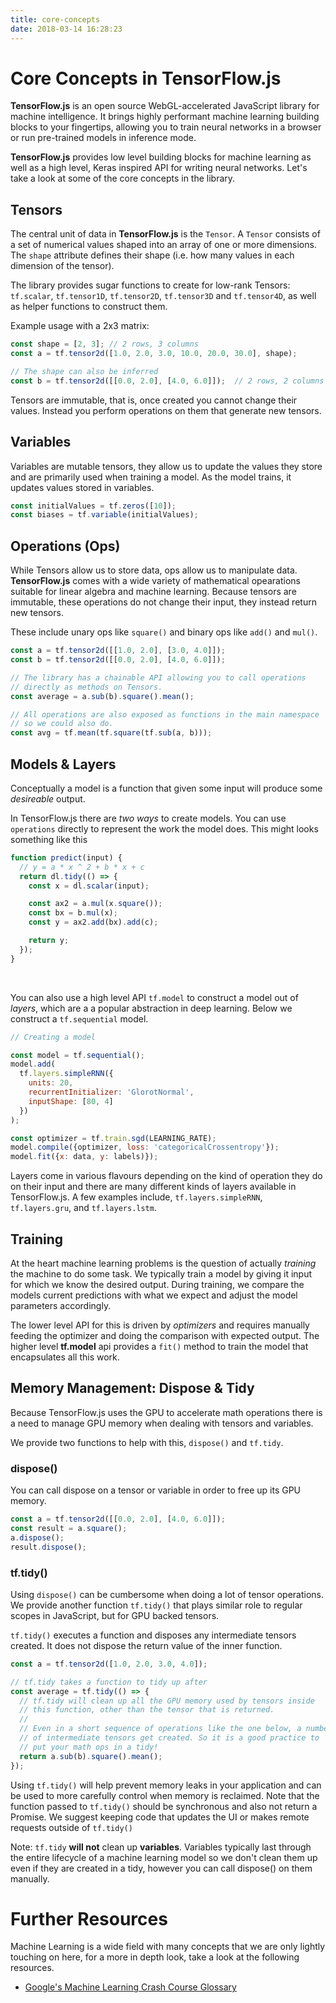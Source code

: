 ```yaml
---
title: core-concepts
date: 2018-03-14 16:28:23
---
```


# Core Concepts in TensorFlow.js

**TensorFlow.js** is an open source WebGL-accelerated JavaScript library for machine intelligence. It brings highly performant machine learning building blocks to your fingertips, allowing you to train neural networks in a browser or run pre-trained models in inference mode.

**TensorFlow.js** provides low level building blocks for machine learning as well as a high level, Keras inspired API for writing neural networks. Let's take a look at some of the core concepts in the library.


## Tensors

The central unit of data in **TensorFlow.js** is the `Tensor`. A `Tensor` consists of a set of numerical values shaped into an array of one or more dimensions. The `shape` attribute defines their shape (i.e. how many values in each dimension of the tensor).

The library provides sugar functions to create for low-rank Tensors: `tf.scalar`, `tf.tensor1D`, `tf.tensor2D`, `tf.tensor3D` and `tf.tensor4D`, as well as helper functions to construct them.

Example usage with a 2x3 matrix:


```js
const shape = [2, 3]; // 2 rows, 3 columns
const a = tf.tensor2d([1.0, 2.0, 3.0, 10.0, 20.0, 30.0], shape);

// The shape can also be inferred
const b = tf.tensor2d([[0.0, 2.0], [4.0, 6.0]]);  // 2 rows, 2 columns
```

Tensors are immutable, that is, once created you cannot change their values. Instead you perform operations on them that generate new tensors.

## Variables

Variables are mutable tensors, they allow us to update the values they store and are primarily used when training a model. As the model trains, it updates values stored in variables.

```js
const initialValues = tf.zeros([10]);
const biases = tf.variable(initialValues);
```


## Operations (Ops)

While Tensors allow us to store data, ops allow us to manipulate data. **TensorFlow.js** comes with a wide variety of mathematical opearations suitable for linear algebra and machine learning. Because tensors are immutable, these operations do not change their input, they instead return new tensors.

These include unary ops like `square()` and binary ops like `add()` and `mul()`.

```js
const a = tf.tensor2d([[1.0, 2.0], [3.0, 4.0]]);
const b = tf.tensor2d([[0.0, 2.0], [4.0, 6.0]]);

// The library has a chainable API allowing you to call operations
// directly as methods on Tensors.
const average = a.sub(b).square().mean();

// All operations are also exposed as functions in the main namespace
// so we could also do.
const avg = tf.mean(tf.square(tf.sub(a, b)));
```

## Models & Layers

Conceptually a model is a function that given some input will produce some _desireable_ output.

In TensorFlow.js there are _two ways_ to create models. You can use `operations` directly to represent the work the model does. This might looks something like this

```js
function predict(input) {
  // y = a * x ^ 2 + b * x + c
  return dl.tidy(() => {
    const x = dl.scalar(input);

    const ax2 = a.mul(x.square());
    const bx = b.mul(x);
    const y = ax2.add(bx).add(c);

    return y;
  });
}
```

<br />

You can also use a high level API `tf.model` to construct a model out of _layers_, which are a a popular abstraction in deep learning. Below we construct a `tf.sequential` model.


```js
// Creating a model

const model = tf.sequential();
model.add(
  tf.layers.simpleRNN({
    units: 20,
    recurrentInitializer: 'GlorotNormal',
    inputShape: [80, 4]
  })
);

const optimizer = tf.train.sgd(LEARNING_RATE);
model.compile({optimizer, loss: 'categoricalCrossentropy'});
model.fit({x: data, y: labels)});
```

Layers come in various flavours depending on the kind of operation they do on their input and there are many different kinds of layers available in TensorFlow.js. A few examples include, `tf.layers.simpleRNN`, `tf.layers.gru`, and `tf.layers.lstm`.

## Training

At the heart machine learning problems is the question of actually _training_ the machine to do some task. We typically train a model by giving it input for which we know the desired output. During training, we compare the models current predictions with what we expect and adjust the model parameters accordingly.

The lower level API for this is driven by _optimizers_ and requires manually feeding the optimizer and doing the comparison with expected output. The higher level **tf.model** api provides a `fit()` method to train the model that encapsulates all this work.

## Memory Management: Dispose &amp; Tidy

Because TensorFlow.js uses the GPU to accelerate math operations there is a need to manage GPU memory when dealing with tensors and variables.

We provide two functions to help with this, `dispose()` and `tf.tidy`.

### dispose()

You can call dispose on a tensor or variable in order to free up its GPU memory.

```js
const a = tf.tensor2d([[0.0, 2.0], [4.0, 6.0]]);
const result = a.square();
a.dispose();
result.dispose();
```

### tf.tidy()

Using `dispose()` can be cumbersome when doing a lot of tensor operations. We provide another function `tf.tidy()` that plays similar role to regular scopes in JavaScript, but for GPU backed tensors.

`tf.tidy()` executes a function and disposes any intermediate tensors created. It does not dispose the return value of the inner function.

```js
const a = tf.tensor2d([1.0, 2.0, 3.0, 4.0]);

// tf.tidy takes a function to tidy up after
const average = tf.tidy(() => {
  // tf.tidy will clean up all the GPU memory used by tensors inside
  // this function, other than the tensor that is returned.
  //
  // Even in a short sequence of operations like the one below, a number
  // of intermediate tensors get created. So it is a good practice to
  // put your math ops in a tidy!
  return a.sub(b).square().mean();
});
```

Using `tf.tidy()` will help prevent memory leaks in your application and can be used to more carefully control when memory is reclaimed. Note that the function passed to `tf.tidy()` should be synchronous and also not return a Promise. We suggest keeping code that updates the UI or makes remote requests outside of `tf.tidy()`

Note: `tf.tidy` **will not** clean up **variables**. Variables typically last through the entire lifecycle of a machine learning model so we don't clean them up even if they are created in a tidy, however you can call dispose() on them manually.

# Further Resources

Machine Learning is a wide field with many concepts that we are only lightly touching on here, for a more in depth look, take a look at the following resources.

 - [Google's Machine Learning Crash Course Glossary](https://developers.google.com/machine-learning/crash-course/glossary)
